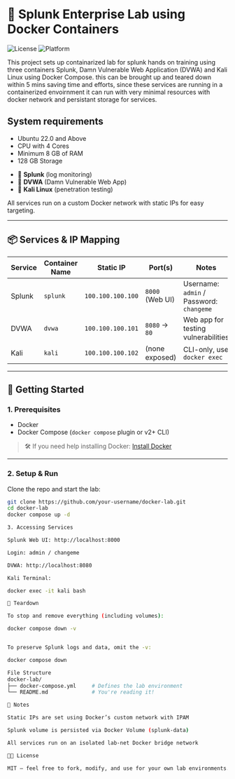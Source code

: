 
# 🧪 Splunk Enterprise Lab using Docker Containers

![License](https://img.shields.io/badge/License-MIT-yellow.svg)
![Platform](https://img.shields.io/badge/Platform-Linux-blue.svg)

This project sets up containarized lab for splunk hands on training using three containers Splunk, Damn Vulnerable Web Application (DVWA) and Kali Linux using Docker Compose. this can be brought up and teared down within 5 mins saving time and efforts, since these services are running in a containerized envoirnment it can run with very minimal resources with docker network and persistant storage for services.

## System requirements

* Ubuntu 22.0 and Above
* CPU with 4 Cores 
* Minimum 8 GB of RAM
* 128 GB Storage

- 🐳 **Splunk** (log monitoring)
- 🔐 **DVWA** (Damn Vulnerable Web App)
- 🐚 **Kali Linux** (penetration testing)

All services run on a custom Docker network with static IPs for easy targeting.

---

## 📦 Services & IP Mapping

| Service | Container Name | Static IP         | Port(s)             | Notes                     |
|---------|----------------|-------------------|----------------------|---------------------------|
| Splunk  | `splunk`       | `100.100.100.100` | `8000` (Web UI)      | Username: `admin` / Password: `changeme` |
| DVWA    | `dvwa`         | `100.100.100.101` | `8080` → `80`        | Web app for testing vulnerabilities |
| Kali    | `kali`         | `100.100.100.102` | (none exposed)       | CLI-only, use `docker exec` |

---

## 🚀 Getting Started

### 1. Prerequisites

- Docker
- Docker Compose (`docker compose` plugin or v2+ CLI)

> 🛠️ If you need help installing Docker: [Install Docker](https://docs.docker.com/get-docker/)

---

### 2. Setup & Run

Clone the repo and start the lab:

```bash
git clone https://github.com/your-username/docker-lab.git
cd docker-lab
docker compose up -d

3. Accessing Services

Splunk Web UI: http://localhost:8000

Login: admin / changeme

DVWA: http://localhost:8080

Kali Terminal:

docker exec -it kali bash

🧼 Teardown

To stop and remove everything (including volumes):

docker compose down -v


To preserve Splunk logs and data, omit the -v:

docker compose down

File Structure
docker-lab/
├── docker-compose.yml     # Defines the lab environment
└── README.md              # You're reading it!

📝 Notes

Static IPs are set using Docker’s custom network with IPAM

Splunk volume is persisted via Docker Volume (splunk-data)

All services run on an isolated lab-net Docker bridge network

🧑‍💻 License

MIT — feel free to fork, modify, and use for your own lab environments.